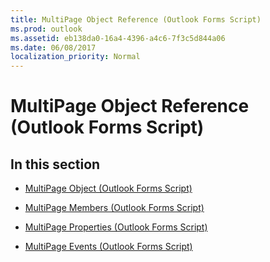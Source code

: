 ```yaml
---
title: MultiPage Object Reference (Outlook Forms Script)
ms.prod: outlook
ms.assetid: eb138da0-16a4-4396-a4c6-7f3c5d844a06
ms.date: 06/08/2017
localization_priority: Normal
---
```



# MultiPage Object Reference (Outlook Forms Script)

## In this section


-  [MultiPage Object (Outlook Forms Script)](Outlook.multipage.md)
    
-  [MultiPage Members (Outlook Forms Script)](Outlook.multipage(members).md)
    
-  [MultiPage Properties (Outlook Forms Script)](Outlook.multipage(properties).md)
    
-  [MultiPage Events (Outlook Forms Script)](Outlook.multipage(events).md)
    

